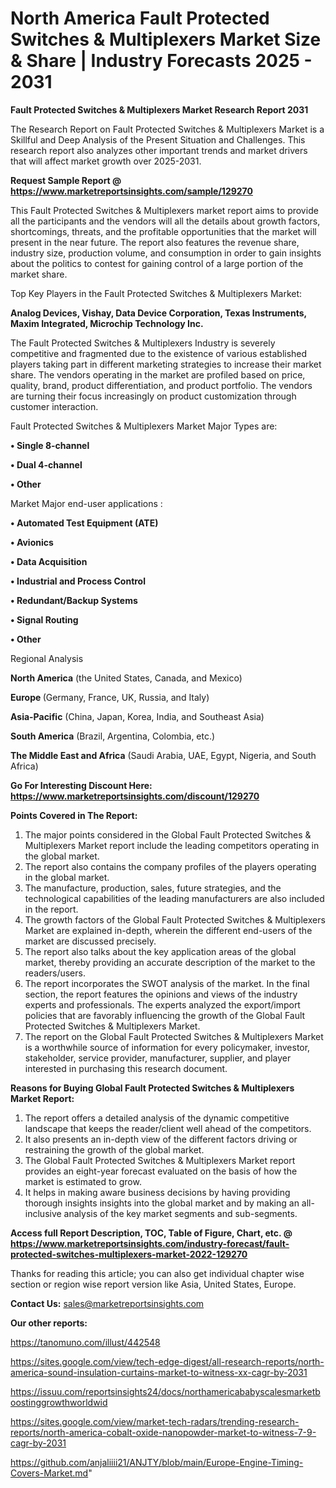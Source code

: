 # North America Fault Protected Switches & Multiplexers Market Size & Share | Industry Forecasts 2025 - 2031

<strong>Fault Protected Switches & Multiplexers Market Research Report 2031</strong>

The Research Report on Fault Protected Switches & Multiplexers Market is a Skillful and Deep Analysis of the Present Situation and Challenges. This research report also analyzes other important trends and market drivers that will affect market growth over 2025-2031.

<strong>Request Sample Report @ <a href=https://www.marketreportsinsights.com/sample/129270>https://www.marketreportsinsights.com/sample/129270</a></strong>

This Fault Protected Switches & Multiplexers market report aims to provide all the participants and the vendors will all the details about growth factors, shortcomings, threats, and the profitable opportunities that the market will present in the near future. The report also features the revenue share, industry size, production volume, and consumption in order to gain insights about the politics to contest for gaining control of a large portion of the market share.

Top Key Players in the Fault Protected Switches & Multiplexers Market:

<strong>Analog Devices, Vishay, Data Device Corporation, Texas Instruments, Maxim Integrated, Microchip Technology Inc.</strong>

The Fault Protected Switches & Multiplexers Industry is severely competitive and fragmented due to the existence of various established players taking part in different marketing strategies to increase their market share. The vendors operating in the market are profiled based on price, quality, brand, product differentiation, and product portfolio. The vendors are turning their focus increasingly on product customization through customer interaction.

Fault Protected Switches & Multiplexers Market Major Types are:

<strong>• Single 8-channel

• Dual 4-channel

• Other</strong>

Market Major end-user applications :

<strong>• Automated Test Equipment (ATE)

• Avionics

• Data Acquisition

• Industrial and Process Control

• Redundant/Backup Systems

• Signal Routing

• Other</strong>

Regional Analysis

</u><strong><b>North America</b></strong> (the United States, Canada, and Mexico)

<strong><b>Europe </b></strong>(Germany, France, UK, Russia, and Italy)

<strong><b>Asia-Pacific</b></strong> (China, Japan, Korea, India, and Southeast Asia)

<strong><b>South America</b></strong> (Brazil, Argentina, Colombia, etc.)

<strong><b>The Middle East and Africa</b></strong> (Saudi Arabia, UAE, Egypt, Nigeria, and South Africa)

<strong>Go For Interesting Discount Here: <a href=https://www.marketreportsinsights.com/discount/129270>https://www.marketreportsinsights.com/discount/129270</a></strong>

<strong>Points Covered in The Report:</strong>
<ol>
  <li>The major points considered in the Global Fault Protected Switches & Multiplexers Market report include the leading competitors operating in the global market.</li>
  <li>The report also contains the company profiles of the players operating in the global market.</li>
  <li>The manufacture, production, sales, future strategies, and the technological capabilities of the leading manufacturers are also included in the report.</li>
  <li>The growth factors of the Global Fault Protected Switches & Multiplexers Market are explained in-depth, wherein the different end-users of the market are discussed precisely.</li>
  <li>The report also talks about the key application areas of the global market, thereby providing an accurate description of the market to the readers/users.</li>
  <li>The report incorporates the SWOT analysis of the market. In the final section, the report features the opinions and views of the industry experts and professionals. The experts analyzed the export/import policies that are favorably influencing the growth of the Global Fault Protected Switches & Multiplexers Market.</li>
  <li>The report on the Global Fault Protected Switches & Multiplexers Market is a worthwhile source of information for every policymaker, investor, stakeholder, service provider, manufacturer, supplier, and player interested in purchasing this research document.</li>
</ol>
<strong>Reasons for Buying Global Fault Protected Switches & Multiplexers Market Report:</strong>

<ol>
  <li>The report offers a detailed analysis of the dynamic competitive landscape that keeps the reader/client well ahead of the competitors.</li>
  <li>It also presents an in-depth view of the different factors driving or restraining the growth of the global market.</li>
  <li>The Global Fault Protected Switches & Multiplexers Market report provides an eight-year forecast evaluated on the basis of how the market is estimated to grow.</li>
  <li>It helps in making aware business decisions by having providing thorough insights insights into the global market and by making an all-inclusive analysis of the key market segments and sub-segments.</li>
</ol>
<strong>Access full Report Description, TOC, Table of Figure, Chart, etc. @ <a href=https://www.marketreportsinsights.com/industry-forecast/fault-protected-switches-multiplexers-market-2022-129270>https://www.marketreportsinsights.com/industry-forecast/fault-protected-switches-multiplexers-market-2022-129270</a></strong>


Thanks for reading this article; you can also get individual chapter wise section or region wise report version like Asia, United States, Europe.

<strong>Contact Us:</strong>
sales@marketreportsinsights.com

<strong>Our other reports:</strong>

<a href=https://tanomuno.com/illust/442548>https://tanomuno.com/illust/442548</a>

<a href=https://sites.google.com/view/tech-edge-digest/all-research-reports/north-america-sound-insulation-curtains-market-to-witness-xx-cagr-by-2031>https://sites.google.com/view/tech-edge-digest/all-research-reports/north-america-sound-insulation-curtains-market-to-witness-xx-cagr-by-2031</a>

<a href=https://issuu.com/reportsinsights24/docs/northamericababyscalesmarketboostinggrowthworldwid>https://issuu.com/reportsinsights24/docs/northamericababyscalesmarketboostinggrowthworldwid</a>

<a href=https://sites.google.com/view/market-tech-radars/trending-research-reports/north-america-cobalt-oxide-nanopowder-market-to-witness-7-9-cagr-by-2031>https://sites.google.com/view/market-tech-radars/trending-research-reports/north-america-cobalt-oxide-nanopowder-market-to-witness-7-9-cagr-by-2031</a>

<a href=https://github.com/anjaliiii21/ANJTY/blob/main/Europe-Engine-Timing-Covers-Market.md>https://github.com/anjaliiii21/ANJTY/blob/main/Europe-Engine-Timing-Covers-Market.md</a>"

